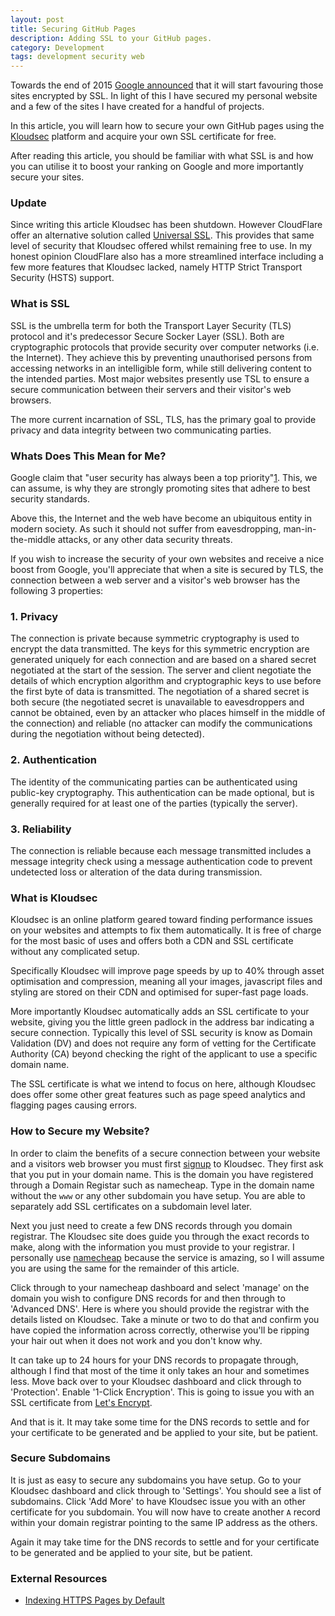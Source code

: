 ```yaml
---
layout: post
title: Securing GitHub Pages
description: Adding SSL to your GitHub pages.
category: Development
tags: development security web
---
```

Towards the end of 2015 [Google
announced](http://thenextweb.com/google/2015/12/17/unsecured-websites-are-about-to-get-hammered-in-googles-search-ranking/)
that it will start favouring those sites encrypted by SSL. In light of this I
have secured my personal website and a few of the sites I have created for a
handful of projects.

In this article, you will learn how to secure your own GitHub pages using the
[Kloudsec](https://kloudsec.com/) platform and acquire your own SSL certificate
for free.

After reading this article, you should be familiar with what SSL is and how you
can utilise it to boost your ranking on Google and more importantly secure your
sites.

### Update

Since writing this article Kloudsec has been shutdown. However CloudFlare offer
an alternative solution called [Universal
SSL](https://blog.cloudflare.com/introducing-universal-ssl/). This provides
that same level of security that Kloudsec offered whilst remaining free to use.
In my honest opinion CloudFlare also has a more streamlined interface including
a few more features that Kloudsec lacked, namely HTTP Strict Transport Security
(HSTS) support.

### What is SSL

SSL is the umbrella term for both the Transport Layer Security (TLS) protocol
and it's predecessor Secure Socker Layer (SSL). Both are cryptographic
protocols that provide security over computer networks (i.e. the Internet).
They achieve this by preventing unauthorised persons from accessing networks in
an intelligible form, while still delivering content to the intended parties.
Most major websites presently use TSL to ensure a secure communication between
their servers and their visitor's web browsers.

The more current incarnation of SSL, TLS, has the primary goal to provide
privacy and data integrity between two communicating parties.

### Whats Does This Mean for Me?

Google claim that "user security has always been a top
priority"[1](#cite-note-1). This, we can assume, is why they are strongly
promoting sites that adhere to best security standards.

Above this, the Internet and the web have become an ubiquitous entity in modern
society. As such it should not suffer from eavesdropping, man-in-the-middle
attacks, or any other data security threats.

If you wish to increase the security of your own websites and receive a nice
boost from Google, you'll appreciate that when a site is secured by TLS, the
connection between a web server and a visitor's web browser has the following 3
properties:

### 1. Privacy

The connection is private because symmetric cryptography is used to encrypt the
data transmitted. The keys for this symmetric encryption are generated uniquely
for each connection and are based on a shared secret negotiated at the start of
the session. The server and client negotiate the details of which encryption
algorithm and cryptographic keys to use before the first byte of data is
transmitted. The negotiation of a shared secret is both secure (the negotiated
secret is unavailable to eavesdroppers and cannot be obtained, even by an
attacker who places himself in the middle of the connection) and reliable (no
attacker can modify the communications during the negotiation without being
detected).

### 2. Authentication

The identity of the communicating parties can be authenticated using public-key
cryptography. This authentication can be made optional, but is generally
required for at least one of the parties (typically the server).

### 3. Reliability

The connection is reliable because each message transmitted includes a message
integrity check using a message authentication code to prevent undetected loss
or alteration of the data during transmission.

### What is Kloudsec

Kloudsec is an online platform geared toward finding performance issues on your
websites and attempts to fix them automatically. It is free of charge for the
most basic of uses and offers both a CDN and SSL certificate without any
complicated setup.

Specifically Kloudsec will improve page speeds by up to 40% through asset
optimisation and compression, meaning all your images, javascript files and
styling are stored on their CDN and optimised for super-fast page loads.

More importantly Kloudsec automatically adds an SSL certificate to your
website, giving you the little green padlock in the address bar indicating a
secure connection. Typically this level of SSL security is know as Domain
Validation (DV) and does not require any form of vetting for the Certificate
Authority (CA) beyond checking the right of the applicant to use a specific
domain name.

The SSL certificate is what we intend to focus on here, although Kloudsec does
offer some other great features such as page speed analytics and flagging pages
causing errors.

### How to Secure my Website?

In order to claim the benefits of a secure connection between your website and
a visitors web browser you must first
[signup](https://kloudsec.com/dashboard/websites/new) to Kloudsec. They first
ask that you put in your domain name. This is the domain you have registered
through a Domain Registar such as namecheap. Type in the domain name without
the `www` or any other subdomain you have setup. You are able to separately add
SSL certificates on a subdomain level later.

Next you just need to create a few DNS records through you domain registrar.
The Kloudsec site does guide you through the exact records to make, along with
the information you must provide to your registrar. I personally use
[namecheap](https://www.namecheap.com) because the service is amazing, so I
will assume you are using the same for the remainder of this article.

Click through to your namecheap dashboard and select 'manage' on the domain you
wish to configure DNS records for and then through to 'Advanced DNS'. Here is
where you should provide the registrar with the details listed on Kloudsec.
Take a minute or two to do that and confirm you have copied the information
across correctly, otherwise you'll be ripping your hair out when it does not
work and you don't know why.

It can take up to 24 hours for your DNS records to propagate through, although
I find that most of the time it only takes an hour and sometimes less. Move
back over to your Kloudsec dashboard and click through to 'Protection'. Enable
'1-Click Encryption'. This is going to issue you with an SSL certificate from
[Let's Encrypt](https://letsencrypt.org/).

And that is it. It may take some time for the DNS records to settle and for
your certificate to be generated and be applied to your site, but be patient.

### Secure Subdomains

It is just as easy to secure any subdomains you have setup. Go to your Kloudsec
dashboard and click through to 'Settings'. You should see a list of subdomains.
Click 'Add More' to have Kloudsec issue you with an other certificate for you
subdomain. You will now have to create another `A` record within your domain
registrar pointing to the same IP address as the others.

Again it may take time for the DNS records to settle and for your certificate
to be generated and be applied to your site, but be patient.

### External Resources

* <a name="cite-note-1"></a>[Indexing HTTPS Pages by
  Default](https://webmasters.googleblog.com/2015/12/indexing-https-pages-by-default.html)

